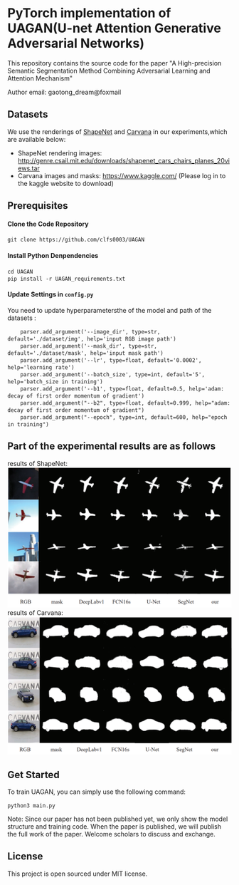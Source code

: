 # PyTorch implementation of UAGAN(U-net Attention Generative Adversarial Networks)

This repository contains the source code for the paper "A High-precision Semantic Segmentation
Method Combining Adversarial Learning and Attention Mechanism"  

Author email: gaotong_dream@foxmail

## Datasets
We use the renderings of [ShapeNet](https://www.shapenet.org/) and [Carvana](https://www.kaggle.com/) in our experiments,which are available below:
- ShapeNet rendering images: http://genre.csail.mit.edu/downloads/shapenet_cars_chairs_planes_20views.tar
- Carvana images and masks: https://www.kaggle.com/ (Please log in to the kaggle website to download)

## Prerequisites
#### Clone the Code Repository

```
git clone https://github.com/clfs0003/UAGAN
```
#### Install Python Denpendencies

```
cd UAGAN
pip install -r UAGAN_requirements.txt
```
#### Update Settings in `config.py`

You need to update hyperparametersthe of the model and path of the datasets :
```
    parser.add_argument('--image_dir', type=str, default='./dataset/img', help='input RGB image path')
    parser.add_argument('--mask_dir', type=str, default='./dataset/mask', help='input mask path')
    parser.add_argument('--lr', type=float, default='0.0002', help='learning rate')
    parser.add_argument('--batch_size', type=int, default='5', help='batch_size in training')
    parser.add_argument('--b1', type=float, default=0.5, help='adam: decay of first order momentum of gradient')
    parser.add_argument("--b2", type=float, default=0.999, help="adam: decay of first order momentum of gradient")
    parser.add_argument("--epoch", type=int, default=600, help="epoch in training")

```
## Part of the experimental results are as follows
results of ShapeNet:
![results of ShapeNet](./img/airplane.png)
results of Carvana:
![results of Carvana](./img/car.png)


## Get Started
To train UAGAN, you can simply use the following command:

```
python3 main.py
```

Note:
Since our paper has not been published yet, we only show the model structure and training code. When the paper is published, we will publish the full work of the paper.
Welcome scholars to discuss and exchange.

## License

This project is open sourced under MIT license.
